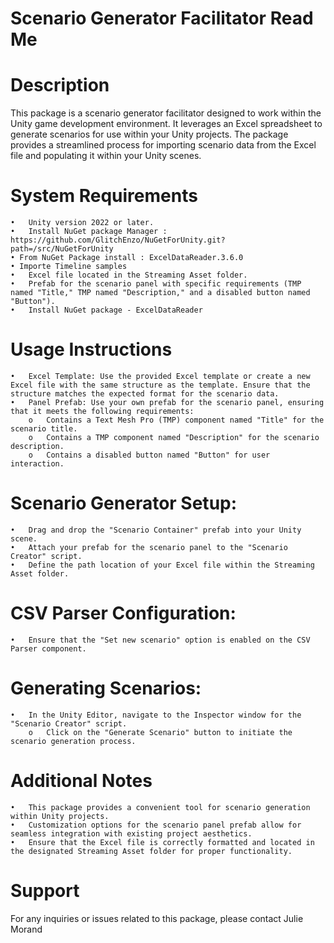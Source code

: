 # Scenario Generator Facilitator Read Me

# Description
This package is a scenario generator facilitator designed to work within the Unity game development environment. It leverages an Excel spreadsheet to generate scenarios for use within your Unity projects. The package provides a streamlined process for importing scenario data from the Excel file and populating it within your Unity scenes.

# System Requirements
    •	Unity version 2022 or later.
    •	Install NuGet package Manager : https://github.com/GlitchEnzo/NuGetForUnity.git?path=/src/NuGetForUnity
    • From NuGet Package install : ExcelDataReader.3.6.0
    • Importe Timeline samples
    •	Excel file located in the Streaming Asset folder.
    •	Prefab for the scenario panel with specific requirements (TMP named "Title," TMP named "Description," and a disabled button named "Button").
    •	Install NuGet package - ExcelDataReader
    
# Usage Instructions
    •	Excel Template: Use the provided Excel template or create a new Excel file with the same structure as the template. Ensure that the structure matches the expected format for the scenario data.
    •	Panel Prefab: Use your own prefab for the scenario panel, ensuring that it meets the following requirements:
        o	Contains a Text Mesh Pro (TMP) component named "Title" for the scenario title.
        o	Contains a TMP component named "Description" for the scenario description.
        o	Contains a disabled button named "Button" for user interaction.

# Scenario Generator Setup:
    •	Drag and drop the "Scenario Container" prefab into your Unity scene.
    •	Attach your prefab for the scenario panel to the "Scenario Creator" script.
    •	Define the path location of your Excel file within the Streaming Asset folder.

# CSV Parser Configuration:
    •	Ensure that the "Set new scenario" option is enabled on the CSV Parser component.
    
# Generating Scenarios:
    •	In the Unity Editor, navigate to the Inspector window for the "Scenario Creator" script.
        o	Click on the "Generate Scenario" button to initiate the scenario generation process.
        
# Additional Notes
    •	This package provides a convenient tool for scenario generation within Unity projects.
    •	Customization options for the scenario panel prefab allow for seamless integration with existing project aesthetics.
    •	Ensure that the Excel file is correctly formatted and located in the designated Streaming Asset folder for proper functionality.
    
# Support
For any inquiries or issues related to this package, please contact Julie Morand
